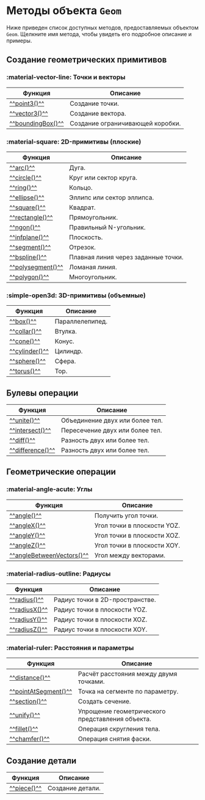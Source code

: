 # Методы объекта `Geom`

Ниже приведен список доступных методов, предоставляемых объектом `Geom`. Щелкните имя метода, чтобы увидеть его подробное описание и примеры.

## Создание геометрических примитивов

### :material-vector-line: Точки и векторы
| Функция     | Описание             |
|-------------|----------------------|
| [^^point3()^^](./point3.md)     | Создание точки.      |
| [^^vector3()^^](./vector3.md)   | Создание вектора.    |
| [^^boundingBox()^^](./boundingBox.md) | Создание ограничивающей коробки. |


### :material-square: 2D-примитивы (плоские)
| Функция        | Описание                           |
|----------------|------------------------------------|
| [^^arc()^^](./arc.md)         | Дуга.                             |
| [^^circle()^^](./circle.md)   | Круг или сектор круга.            |
| [^^ring()^^](./ring.md)       | Кольцо.                           |
| [^^ellipse()^^](./ellipse.md) | Эллипс или сектор эллипса.        |
| [^^square()^^](./square.md)   | Квадрат.                          |
| [^^rectangle()^^](./rectangle.md) | Прямоугольник.                 |
| [^^ngon()^^](./ngon.md)       | Правильный N-угольник.            |
| [^^infplane()^^](./infplane.md) | Плоскость.                      |
| [^^segment()^^](./segment.md)       | Отрезок.                                |
| [^^bspline()^^](./bspline.md)       | Плавная линия через заданные точки.     |
| [^^polysegment()^^](./polysegment.md) | Ломаная линия.                         |
| [^^polygon()^^](./polygon.md)       | Многоугольник.                          |

### :simple-open3d: 3D-примитивы (объемные)
| Функция        | Описание                       |
|----------------|--------------------------------|
| [^^box()^^](./box.md)         | Параллелепипед.               |
| [^^collar()^^](./collar.md)   | Втулка.                       |
| [^^cone()^^](./cone.md)       | Конус.                        |
| [^^cylinder()^^](./cylinder.md) | Цилиндр.                    |
| [^^sphere()^^](./sphere.md)   | Сфера.                        |
| [^^torus()^^](./torus.md)     | Тор.                          |

## Булевы операции
| Функция           | Описание                            |
|--------------------|-------------------------------------|
| [^^unite()^^](./unite.md)       | Объединение двух или более тел.     |
| [^^intersect()^^](./intersect.md) | Пересечение двух или более тел.   |
| [^^diff()^^](./diff.md)         | Разность двух или более тел.       |
| [^^difference()^^](./difference.md) | Разность двух или более тел.   |

## Геометрические операции
### :material-angle-acute: Углы
| Функция                   | Описание                                      |
|----------------------------|-----------------------------------------------|
| [^^angle()^^](./angle.md)           | Получить угол точки.                         |
| [^^angleX()^^](./angleX.md)         | Угол точки в плоскости YOZ.                  |
| [^^angleY()^^](./angleY.md)         | Угол точки в плоскости XOZ.                  |
| [^^angleZ()^^](./angleZ.md)         | Угол точки в плоскости XOY.                  |
| [^^angleBetweenVectors()^^](./angleBetweenVectors.md) | Угол между векторами. 

### :material-radius-outline: Радиусы
| Функция              | Описание                                 |
|-----------------------|------------------------------------------|
| [^^radius()^^](./radius.md)         | Радиус точки в 2D-пространстве.        |
| [^^radiusX()^^](./radiusX.md)       | Радиус точки в плоскости YOZ.          |
| [^^radiusY()^^](./radiusY.md)       | Радиус точки в плоскости XOZ.          |
| [^^radiusZ()^^](./radiusZ.md)       | Радиус точки в плоскости XOY.          |

### :material-ruler: Расстояния и параметры
| Функция                   | Описание                                     |
|----------------------------|----------------------------------------------|
| [^^distance()^^](./distance.md)         | Расчёт расстояния между двумя точками.     |
| [^^pointAtSegment()^^](./pointAtSegment.md) | Точка на сегменте по параметру.         |
| [^^section()^^](./section.md)           | Создать сечение.                           |
| [^^unify()^^](./unify.md)               | Упрощение геометрического представления объекта. |
| [^^fillet()^^](./fillet.md)             | Операция скругления тела.                 |
| [^^chamfer()^^](./chamfer.md)           | Операция снятия фаски.                    |


## Создание детали
| Функция     | Описание             |
|-------------|----------------------|
| [^^piece()^^](./piece.md) | Создание детали.     |